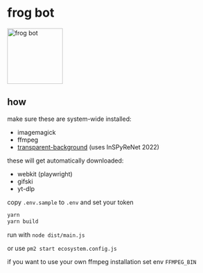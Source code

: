 # frog bot

<img alt="frog bot" width="128" src="https://cdn.discordapp.com/avatars/977105048305807390/1f0478dd7208222a1fc140f9b032d604.png?size=512" />

## how

make sure these are system-wide installed:

-   imagemagick
-   ffmpeg
-   [transparent-background](https://pypi.org/project/transparent-background/) (uses InSPyReNet 2022)
<!-- -   [rembg](https://pypi.org/project/rembg/) -->

these will get automatically downloaded:

-   webkit (playwright)
-   gifski
-   yt-dlp

copy `.env.sample` to `.env` and set your token

```bash
yarn
yarn build
```

run with `node dist/main.js`

or use `pm2 start ecosystem.config.js`

if you want to use your own ffmpeg installation set env `FFMPEG_BIN`
